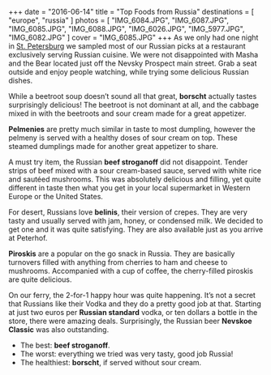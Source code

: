 +++
date    = "2016-06-14"
title   = "Top Foods from Russia"
destinations = [ "europe", "russia" ]
photos = [
  "IMG_6084.JPG", "IMG_6087.JPG", "IMG_6085.JPG", "IMG_6088.JPG", "IMG_6026.JPG",
  "IMG_5977.JPG", "IMG_6082.JPG"
]
cover = "IMG_6085.JPG"
+++
As we only had one night in [St. Petersburg](/a-visa-free-visit-to-saint-petersburg/) we sampled most of our Russian picks at a restaurant exclusively serving Russian cuisine. We were not disappointed with Masha and the Bear located just off the Nevsky Prospect main street. Grab a seat outside and enjoy people watching, while trying some delicious Russian dishes.
<!--more-->
While a beetroot soup doesn’t sound all that great, **borscht** actually tastes surprisingly delicious! The beetroot is not dominant at all, and the cabbage mixed in with the beetroots and sour cream made for a great appetizer.

**Pelmenies** are pretty much similar in taste to most dumpling, however the pelmeny is served with a healthy doses of sour cream on top. These steamed dumplings made for another great appetizer to share.

A must try item, the Russian **beef stroganoff** did not disappoint. Tender strips of beef mixed with a sour cream-based sauce, served with white rice and sautéed mushrooms. This was absolutely delicious and filling, yet quite different in taste then what you get in your local supermarket in Western Europe or the United States.

For desert, Russians love **belinis**, their version of crepes. They are very tasty and usually served with jam, honey, or condensed milk. We decided to get one and it was quite satisfying. They are also available just as you arrive at Peterhof.

**Piroskis** are a popular on the go snack in Russia. They are basically turnovers filled with anything from cherries to ham and cheese to mushrooms. Accompanied with a cup of coffee, the cherry-filled piroskis are quite delicious.

On our ferry, the 2-for-1 happy hour was quite happening. It’s not a secret that Russians like their Vodka and they do a pretty good job at that. Starting at just two euros per **Russian standard** vodka, or ten dollars a bottle in the store, there were amazing deals. Surprisingly, the Russian beer **Nevskoe Classic** was also outstanding.

* The best: **beef stroganoff**.
* The worst: everything we tried was very tasty, good job Russia!
* The healthiest: **borscht**, if served without sour cream.